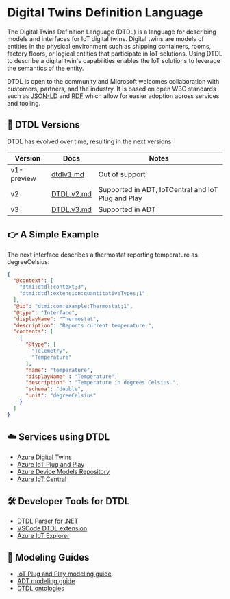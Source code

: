 # Digital Twins Definition Language

The Digital Twins Definition Language (DTDL) is a language for describing models and interfaces for IoT digital twins. Digital twins are models of entities in the physical environment such as shipping containers, rooms, factory floors, or logical entities that participate in IoT solutions. Using DTDL to describe a digital twin's capabilities enables the IoT solutions to leverage the semantics of the entity.

DTDL is open to the community and Microsoft welcomes collaboration with customers, partners, and the industry. It is based on open W3C standards such as [JSON-LD](https://json-ld.org/) and [RDF](https://www.w3.org/RDF/) which allow for easier adoption across services and tooling.

## :dart: DTDL Versions

DTDL has evolved over time, resulting in the next versions:

|Version|Docs|Notes|
|---|---|---|
|v1-preview|[dtdlv1.md](./DTDL/v1-preview/dtdlv1.md)|Out of support|
|v2|[DTDL.v2.md](./DTDL/v2/DTDL.v2.md)|Supported in ADT, IoTCentral and IoT Plug and Play|
|v3|[DTDL.v3.md](./DTDL/v3/DTDL.v3.md)|Supported in ADT|


## :point_right: A Simple Example

The next interface describes a thermostat reporting temperature as degreeCelsius:

```json
{
  "@context": [
    "dtmi:dtdl:context;3",
    "dtmi:dtdl:extension:quantitativeTypes;1"
  ],
  "@id": "dtmi:com:example:Thermostat;1",
  "@type": "Interface",
  "displayName": "Thermostat",
  "description": "Reports current temperature.",
  "contents": [
    {
      "@type": [
        "Telemetry",
        "Temperature"
      ],
      "name": "temperature",
      "displayName" : "Temperature",
      "description" : "Temperature in degrees Celsius.",
      "schema": "double",
      "unit": "degreeCelsius"
    }
  ]
}
```

## :cloud: Services using DTDL

- [Azure Digital Twins](https://azure.microsoft.com/products/digital-twins/)
- [Azure IoT Plug and Play](https://aka.ms/iotpnp) 
- [Azure Device Models Repository](https://aka.ms/dmr) 
- [Azure IoT Central](https://azure.microsoft.com/products/iot-central)

## :hammer_and_wrench: Developer Tools for DTDL

- [DTDL Parser for .NET](https://aka.ms/dtdl-parser)
- [VSCode DTDL extension](https://aka.ms/dtdl-vscode)
- [Azure IoT Explorer](https://learn.microsoft.com/azure/iot-fundamentals/howto-use-iot-explorer)

## :book: Modeling Guides

- [IoT Plug and Play modeling guide](https://learn.microsoft.com/azure/iot-develop/concepts-modeling-guide)
- [ADT modeling guide](https://learn.microsoft.com/azure/digital-twins/concepts-models)
- [DTDL ontologies](https://learn.microsoft.com/azure/digital-twins/concepts-ontologies)
